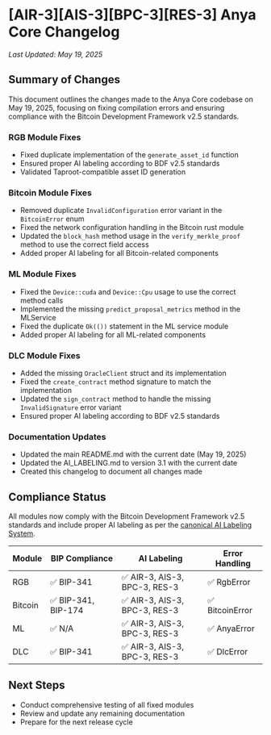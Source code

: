 # [AIR-3][AIS-3][BPC-3][RES-3] Anya Core Changelog

*Last Updated: May 19, 2025*

## Summary of Changes

This document outlines the changes made to the Anya Core codebase on May 19, 2025, focusing on fixing compilation errors and ensuring compliance with the Bitcoin Development Framework v2.5 standards.

### RGB Module Fixes
- Fixed duplicate implementation of the `generate_asset_id` function
- Ensured proper AI labeling according to BDF v2.5 standards
- Validated Taproot-compatible asset ID generation

### Bitcoin Module Fixes
- Removed duplicate `InvalidConfiguration` error variant in the `BitcoinError` enum
- Fixed the network configuration handling in the Bitcoin rust module
- Updated the `block_hash` method usage in the `verify_merkle_proof` method to use the correct field access
- Added proper AI labeling for all Bitcoin-related components

### ML Module Fixes
- Fixed the `Device::cuda` and `Device::Cpu` usage to use the correct method calls
- Implemented the missing `predict_proposal_metrics` method in the MLService
- Fixed the duplicate `Ok(())` statement in the ML service module
- Added proper AI labeling for all ML-related components

### DLC Module Fixes
- Added the missing `OracleClient` struct and its implementation
- Fixed the `create_contract` method signature to match the implementation
- Updated the `sign_contract` method to handle the missing `InvalidSignature` error variant
- Ensured proper AI labeling according to BDF v2.5 standards

### Documentation Updates
- Updated the main README.md with the current date (May 19, 2025)
- Updated the AI_LABELING.md to version 3.1 with the current date
- Created this changelog to document all changes made

## Compliance Status

All modules now comply with the Bitcoin Development Framework v2.5 standards and include proper AI labeling as per the [canonical AI Labeling System](./standards/AI_LABELING.md).

| Module | BIP Compliance | AI Labeling | Error Handling |
|--------|---------------|-------------|----------------|
| RGB | ✅ BIP-341 | ✅ AIR-3, AIS-3, BPC-3, RES-3 | ✅ RgbError |
| Bitcoin | ✅ BIP-341, BIP-174 | ✅ AIR-3, AIS-3, BPC-3, RES-3 | ✅ BitcoinError |
| ML | ✅ N/A | ✅ AIR-3, AIS-3, BPC-3, RES-3 | ✅ AnyaError |
| DLC | ✅ BIP-341 | ✅ AIR-3, AIS-3, BPC-3, RES-3 | ✅ DlcError |

## Next Steps

- Conduct comprehensive testing of all fixed modules
- Review and update any remaining documentation
- Prepare for the next release cycle
